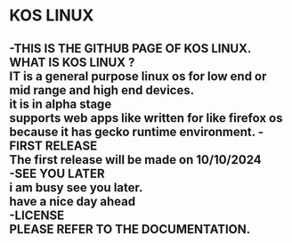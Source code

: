 
# KOS LINUX 
-THIS IS THE GITHUB PAGE OF KOS LINUX.  
WHAT IS KOS LINUX ?  
IT  is a general purpose linux os for low end or mid range and high end devices.  
it is in alpha stage  
supports web apps like written for like firefox os because it has gecko runtime environment.
-FIRST RELEASE  
The first release will be made on 10/10/2024  
-SEE YOU LATER  
i am busy see you later.  
have a nice day  ahead  
-LICENSE  
PLEASE REFER TO THE DOCUMENTATION.
-
